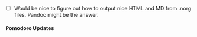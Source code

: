 - [ ] Would be nice to figure out how to output nice HTML and MD from .norg files. Pandoc might be the answer. 

#### Pomodoro Updates
